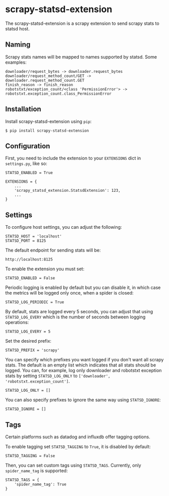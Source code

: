 # scrapy-statsd-extension
The scrapy-statsd-extension is a scrapy extension to send scrapy stats to statsd host.


## Naming

Scrapy stats names will be mapped to names supported by statsd. Some examples:

    downloader/request_bytes -> downloader.request_bytes
    downloader/request_method_count/GET -> downloader.request_method_count.GET
    finish_reason -> finish_reason
    robotstxt/exception_count/<class 'PermissionError'> -> robotstxt.exception_count.class_PermissionError


## Installation
Install scrapy-statsd-extension using ``pip``:

    $ pip install scrapy-statsd-extension


## Configuration
First, you need to include the extension to your ``EXTENSIONS`` dict in
``settings.py``, like so:

    STATSD_ENABLED = True

    EXTENSIONS = {
        ...
        'scrapy_statsd_extension.StatsdExtension': 123,
        ...
    }


## Settings
To configure host settings, you can adjust the following:

    STATSD_HOST = 'localhost'
    STATSD_PORT = 8125

The default endpoint for sending stats will be:

    http://localhost:8125

To enable the extension you must set:

    STATSD_ENABLED = False

Periodic logging is enabled by default but you can disable it, in which case
the metrics will be logged only once, when a spider is closed:

    STATSD_LOG_PERIODIC = True

By default, stats are logged every 5 seconds, you can adjust that using
``STATSD_LOG_EVERY`` which is the number of seconds between logging operations:

    STATSD_LOG_EVERY = 5

Set the desired prefix:

    STATSD_PREFIX = 'scrapy'

You can specify which prefixes you want logged if you don't want all scrapy
stats. The default is an empty list which indicates that all stats should be
logged. You can, for example, log only downloader and robotstxt exception stats
by setting ``STATSD_LOG_ONLY`` to ``['downloader', 'robotstxt.exception_count']``.

    STATSD_LOG_ONLY = []

You can also specify prefixes to ignore the same way using ``STATSD_IGNORE``:

    STATSD_IGNORE = []


## Tags

Certain platforms such as datadog and influxdb offer tagging options.

To enable tagging set ``STATSD_TAGGING`` to ``True``, it is disabled by default:

    STATSD_TAGGING = False

Then, you can set custom tags using ``STATSD_TAGS``. Currently, only ``spider_name_tag``
is supported:

    STATSD_TAGS = {
        'spider_name_tag': True
    }